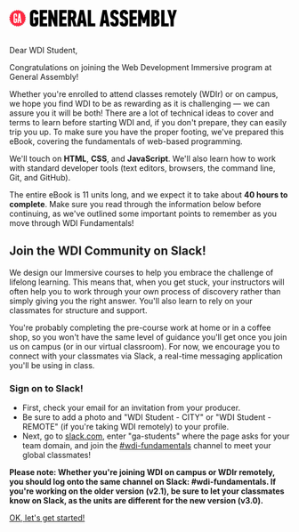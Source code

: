 ![GA Logo](assets/GA_logo.png)
<br>
<br>

Dear WDI Student,

Congratulations on joining the Web Development Immersive program at General Assembly!

Whether you're enrolled to attend classes remotely (WDIr) or on campus, we hope you find WDI to be as rewarding as it is challenging — we can assure you it will be both! There are a lot of technical ideas to cover and terms to learn before starting WDI and, if you don't prepare, they can easily trip you up. To make sure you have the proper footing, we've prepared this eBook, covering the fundamentals of web-based programming.

We'll touch on **HTML**, **CSS**, and **JavaScript**. We'll also learn how to work with standard developer tools (text editors, browsers, the command line, Git, and GitHub).

The entire eBook is 11 units long, and we expect it to take about **40 hours to complete**. Make sure you read through the information below before continuing, as we've outlined some important points to remember as you move through WDI Fundamentals!


## Join the WDI Community on Slack!

We design our Immersive courses to help you embrace the challenge of lifelong learning. This means that, when you get stuck, your instructors will often help you to work through your own process of discovery rather than simply giving you the right answer. You'll also learn to rely on your classmates for structure and support.

You're probably completing the pre-course work at home or in a coffee shop, so you won't have the same level of guidance you'll get once you join us on campus (or in our virtual classroom). For now, we encourage you to connect with your classmates via Slack, a real-time messaging application you'll be using in class.

### Sign on to Slack!

* First, check your email for an invitation from your producer.
* Be sure to add a photo and "WDI Student - CITY" or "WDI Student - REMOTE" (if you're taking WDI remotely) to your profile.
* Next, go to [slack.com](https://slack.com/signin), enter "ga-students" where the
  page asks for your team domain, and join the [#wdi-fundamentals](https://ga-students.slack.com/messages/#wdi-fundamentals/) channel to meet your global classmates!

**Please note: Whether you're joining WDI on campus or WDIr remotely, you should log onto the same channel on Slack: #wdi-fundamentals. If you're working on the older version (v2.1), be sure to let your classmates know on Slack, as the units are different for the new version (v3.0).**

<!---
![Step-by-Step Slack Tutorial](assets/chapter0/slack_tutorial.gif)
-->

[OK, let's get started!](00_chapter/02_lesson.md)
